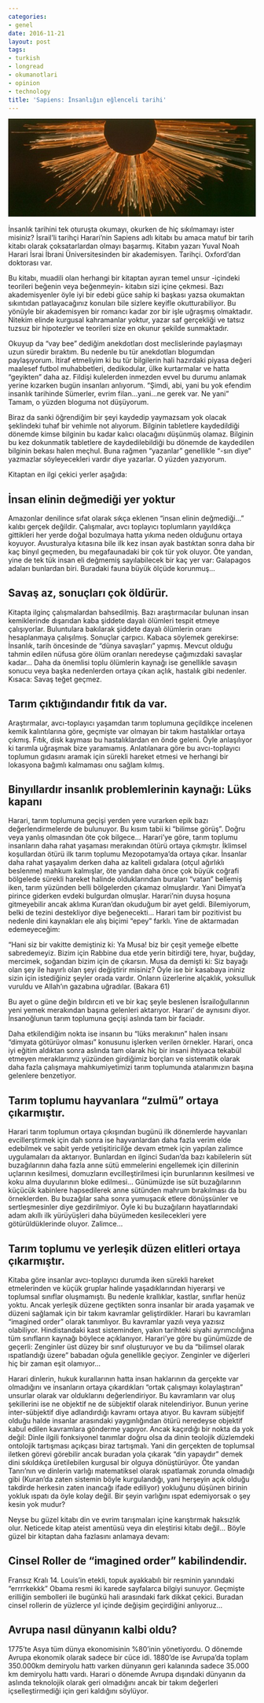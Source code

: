 ```yaml
---
categories:
- genel
date: 2016-11-21
layout: post
tags:
- turkish
- longread
- okumanotlari
- opinion
- technology
title: 'Sapiens: İnsanlığın eğlenceli tarihi'
---
```


![](/images/tumblr_inline_ogzmtlh2LJ1r4exmc_540.jpg)

İnsanlık tarihini tek oturuşta okumayı, okurken de hiç sıkılmamayı ister misiniz? İsrail’li tarihçi Harari’nin Sapiens adlı kitabı bu amaca matuf bir tarih kitabı olarak çoksatarlardan olmayı başarmış. Kitabın yazarı Yuval Noah Harari İsrai İbrani Üniversitesinden bir akademisyen. Tarihçi. Oxford’dan doktorası var.  

Bu kitabı, muadili olan herhangi bir kitaptan ayıran temel unsur -içindeki teorileri beğenin veya beğenmeyin- kitabın sizi içine çekmesi. Bazı akademisyenler öyle iyi bir edebi güce sahip ki başkası yazsa okumaktan sıkıntıdan patlayacağınız konuları bile sizlere keyifle okutturabiliyor. Bu yönüyle bir akademisyen bir romancı kadar zor bir işle uğraşmış olmaktadır. Nitekim elinde kurgusal kahramanlar yoktur, yazar saf gerçekliği ve tatsız tuzsuz bir hipotezler ve teorileri size en okunur şekilde sunmaktadır.

Okuyup da “vay bee” dediğim anekdotları dost meclislerinde paylaşmayı uzun süredir bıraktım. Bu nedenle bu tür anekdotları blogumdan paylaşıyorum. İtiraf etmeliyim ki bu tür bilgilerin hali hazırdaki piyasa değeri maalesef futbol muhabbetleri, dedikodular, ülke kurtarmalar ve hatta “geyikten” daha az. Fildişi kulelerden inmezden evvel bu durumu anlamak yerine kızarken bugün insanları anlıyorum. “Şimdi, abi, yani bu yok efendim insanlık tarihinde Sümerler, evrim filan…yani…ne gerek var. Ne yani” Tamam, o yüzden bloguma not düşüyorum.

Biraz da sanki öğrendiğim bir şeyi kaydedip yaymazsam yok olacak şeklindeki tuhaf bir vehimle not alıyorum. Bilginin tabletlere kaydedildiği dönemde kimse bilginin bu kadar kalıcı olacağını düşünmüş olamaz. Bilginin bu kez dokunmatik tabletlere de kaydedilebildiği bu dönemde de kaydedilen bilginin bekası halen meçhul. Buna rağmen “yazanlar” genellikle “-sın diye” yazmazlar söyleyecekleri vardır diye yazarlar. O yüzden yazıyorum.

Kitaptan en ilgi çekici yerler aşağıda:

## İnsan elinin değmediği yer yoktur

Amazonlar denilince sıfat olarak sıkça eklenen “insan elinin değmediği…” kalıbı gerçek değildir. Çalışmalar, avcı toplayıcı toplumların yayıldıkça gittikleri her yerde doğal bozulmaya hatta yıkıma neden olduğunu ortaya koyuyor. Avusturalya kıtasına bile ilk kez insan ayak bastıktan sonra daha bir kaç binyıl geçmeden, bu megafaunadaki bir çok tür yok oluyor. Öte yandan, yine de tek tük insan eli değmemiş sayılabilecek bir kaç yer var: Galapagos adaları bunlardan biri. Buradaki fauna büyük ölçüde korunmuş…

## Savaş az, sonuçları çok öldürür.

Kitapta ilginç çalışmalardan bahsedilmiş. Bazı araştırmacılar bulunan insan kemiklerinde dışarıdan kaba şiddete dayalı ölümleri tespit etmeye çalışıyorlar. Buluntulara bakılarak şiddete dayalı ölümlerin oranı hesaplanmaya çalışılmış. Sonuçlar çarpıcı. Kabaca söylemek gerekirse: İnsanlık, tarih öncesinde de “dünya savaşları” yapmış. Mevcut olduğu tahmin edilen nüfusa göre ölüm oranları neredeyse çağımızdaki savaşlar kadar… Daha da önemlisi toplu ölümlerin kaynağı ise genellikle savaşın sonucu veya başka nedenlerden ortaya çıkan açlık, hastalık gibi nedenler. Kısaca: Savaş teğet geçmez.

## Tarım çıktığındandır fıtık da var.

Araştırmalar, avcı-toplayıcı yaşamdan tarım toplumuna geçildikçe incelenen kemik kalıntılarına göre, geçmişte var olmayan bir takım hastalıklar ortaya çıkmış. Fıtık, disk kayması bu hastalıklardan en önde geleni. Öyle anlaşılıyor ki tarımla uğraşmak bize yaramıamış. Anlatılanara göre bu avcı-toplayıcı toplumun gıdasını aramak için sürekli hareket etmesi ve herhangi bir lokasyona bağımlı kalmaması onu sağlam kılmış.

## Binyıllardır insanlık problemlerinin kaynağı: Lüks kapanı

Harari, tarım toplumuna geçişi yerden yere vurarken epik bazı değerlendirmelerde de bulunuyor. Bu kısım tabii ki “bilimse görüş”. Doğru veya yanlış olmasından öte çok bilgece… Harari’ye göre, tarım toplumu insanların daha rahat yaşaması merakından ötürü ortaya çıkmıştır. İklimsel koşullardan ötürü ilk tarım toplumu Mezopotamya’da ortaya çıkar. İnsanlar daha rahat yaşayalım derken daha az kaliteli gıdalara (otçul ağırlıklı beslenme) mahkum kalmışlar, öte yandan daha önce çok büyük coğrafi bölgelede sürekli hareket halinde olduklarından buraları “vatan” bellemiş iken, tarım yüzünden belli bölgelerden çıkamaz olmuşlardır. Yani Dimyat’a pirince giderken evdeki bulgurdan olmuşlar. Harari’nin duysa hoşuna gitmeyebilir ancak aklıma Kuran’dan okuduğum bir ayet geldi. Bilemiyorum, belki de tezini destekliyor diye beğenecekti… Harari tam bir pozitivist bu nedenle dini kaynakları ele alış biçimi “epey” farklı. Yine de aktarmadan edemeyeceğim:

“Hani siz bir vakitte demiştiniz ki: Ya Musa! biz bir çeşit yemeğe elbette sabredemeyiz. Bizim için Rabbine dua etde yerin bitirdiği tere, hıyar, buğday, mercimek, soğandan bizim için de çıkarsın. Musa da demişti ki: Siz bayağı olan şey ile hayırlı olan şeyi değiştirir misiniz? Öyle ise bir kasabaya ininiz sizin için istediğiniz şeyler orada vardır. Onların üzerlerine alçaklık, yoksulluk vuruldu ve Allah’ın gazabına uğradılar. (Bakara 61)

Bu ayet o güne değin bıldırcın eti ve bir kaç şeyle beslenen İsrailoğullarının yeni yemek merakından başına gelenleri aktarıyor. Harari’ de aynısını diyor. İnsanoğlunun tarım toplumuna geçişi aslında tam bir faciadır.

Daha etkilendiğim nokta ise insanın bu “lüks merakının” halen insanı “dimyata götürüyor olması” konusunu işlerken verilen örnekler. Harari, onca iyi eğitim aldıktan sonra aslında tam olarak hiç bir insani ihtiyaca tekabül etmeyen meraklarımız yüzünden girdiğimiz borçları ve sistematik olarak daha fazla çalışmaya mahkumiyetimizi tarım toplumunda atalarımızın başına gelenlere benzetiyor.

## Tarım toplumu hayvanlara “zulmü” ortaya çıkarmıştır.

Harari tarım toplumun ortaya çıkışından bugünü ilk dönemlerde hayvanları evcillerştirmek için dah sonra ise hayvanlardan daha fazla verim elde edebilmek ve sabit yerde yetişitiricilğe devam etmek için yapılan zalimce uygulamaları da aktarıyor. Bunlardan en ilginci Sudan’da bazı kabilelerin süt buzağılarının daha fazla anne sütü emmelerini engellemek için dillerinin uçlarının kesilmesi, domuzların evcilleştirilmesi için burunlarının kesilmesi ve koku alma duyularının bloke edilmesi… Günümüzde ise süt buzağılarının küçücük kabinlere hapsedilerek anne sütünden mahrum bırakılması da bu örneklerden. Bu buzağılar saha sonra yumuşacık etlere dönüşsünler ve sertleşmesinler diye gezdirilmiyor. Öyle ki bu buzağıların hayatlarındaki adam akıllı ilk yürüyüşleri daha büyümeden kesilecekleri yere götürüldüklerinde oluyor. Zalimce…

## Tarım toplumu ve yerleşik düzen elitleri ortaya çıkarmıştır.

Kitaba göre insanlar avcı-toplayıcı durumda iken sürekli hareket etmelerinden ve küçük gruplar halinde yaşadıklarından hiyerarşi ve toplumsal sınıflar oluşmamıştı. Bu nedenle krallıklar, kastlar, sınıflar henüz yoktu. Ancak yerleşik düzene geçtikten sonra insanlar bir arada yaşamak ve düzeni sağlamak için bir takım kavramlar geliştirdikler. Harari bu kavramları “imagined order” olarak tanımlıyor. Bu kavramlar yazılı veya yazısız olabiliyor. Hindistandaki kast sisteminden, yakın tarihteki siyahi ayrımcılığına tüm sınıfların kaynağı böylece açıklanıyor. Harari’ye göre bu günümüzde de geçerli: Zenginler üst düzey bir sınıf oluşturuyor ve bu da “bilimsel olarak ıspatlandığı üzere” babadan oğula genellikle geçiyor. Zenginler ve diğerleri hiç bir zaman eşit olamıyor…

Harari dinlerin, hukuk kurallarının hatta insan haklarının da gerçekte var olmadığını ve insanların ortaya çıkardıkları “ortak çalışmayı kolaylaştıran” unsurlar olarak var olduklarını değerlendiriyor. Bu kavramların var oluş şekillerini ise ne objektif ne de sübjektif olarak nitelendiriyor. Bunun yerine inter-sübjektif diye adlandırdığı kavramı ortaya atıyor. Bu kavram sübjejtif olduğu halde insanlar arasındaki yaygınlığından ötürü neredeyse objektif kabul edilen kavramlara gönderme yapıyor. Ancak kaçırdığı bir nokta da yok değil: Dinle ilgili fonksiyonel tanımlar doğru olsa da dinin teolojik düzlemdeki ontolojik tartışması açıkçası biraz tartışmalı. Yani din gerçekten de toplumsal iletken görevi görebilir ancak buradan yola çıkarak “din yapaydır” demek dini sıkıldıkça üretilebilen kurgusal bir olguya dönüştürüyor. Öte yandan Tanrı’nın ve dinlerin varlığı matematiksel olarak ıspatlamak zorunda olmadığı gibi (Kuran’da zaten sistemin böyle kurgulandığı, yani herşeyin açık olduğu takdirde herkesin zaten inancağı ifade ediliyor) yokluğunu düşünen birinin yokluk ıspatı da öyle kolay değil. Bir şeyin varlığını ıspat edemiyorsak o şey kesin yok mudur?

Neyse bu güzel kitabı din ve evrim tarışmaları içine karıştırmak haksızlık olur. Neticede kitap ateist amentüsü veya din eleştirisi kitabı değil… Böyle güzel bir kitaptan daha fazlasını anlamaya devam:

## Cinsel Roller de “imagined order” kabilindendir.

Fransız Kralı 14. Louis’in etekli, topuk ayakkabılı bir resminin yanındaki “errrrkekkk” Obama resmi iki karede sayfalarca bilgiyi sunuyor. Geçmişte erilliğin sembolleri ile bugünkü hali arasındaki fark dikkat çekici. Buradan cinsel rollerin de yüzlerce yıl içinde değişim geçirdiğini anlıyoruz…

## Avrupa nasıl dünyanın kalbi oldu?

1775’te Asya tüm dünya ekonomisinin %80’inin yönetiyordu. O dönemde Avrupa ekonomik olarak sadece bir cüce idi. 1880’de ise Avrupa’da toplam 350.000km demiryolu hattı varken dünyanın geri kalanında sadece 35.000 km demiryolu hattı vardı. Harari o dönemde Avrupa dışındaki dünyanın da aslında teknolojik olarak geri olmadığını ancak bir takım değerleri içselleştirmediği için geri kaldığını söylüyor.
